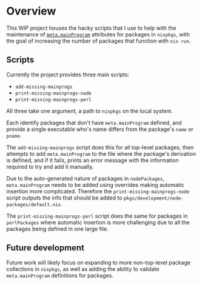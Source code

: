 # Overview

This WIP project houses the hacky scripts that I use to help with the maintenance of [`meta.mainProgram`](https://nixos.org/manual/nixpkgs/stable/#var-meta-mainProgram) attributes for packages in `nixpkgs`, with the goal of increasing the number of packages that function with `nix run`.

## Scripts

Currently the project provides three main scripts:

* `add-missing-mainprogs`
* `print-missing-mainprogs-node`
* `print-missing-mainprogs-perl`

All three take one argument, a path to `nixpkgs` on the local system.

Each identify packages that don't have `meta.mainProgram` defined, and provide a single executable who's name differs from the package's `name` or `pname`.

The `add-missing-mainprogs` script does this for all top-level packages, then attempts to add `meta.mainProgram` to the file where the package's derivation is defined, and if it fails, prints an error message with the information required to try and add it manually.

Due to the auto-generated nature of packages in `nodePackages`, `meta.mainProgram` needs to be added using overrides making automatic insertion more complicated. Therefore the `print-missing-mainprogs-node` script outputs the info that should be added to `pkgs/development/node-packages/default.nix`.

The `print-missing-mainprogs-perl` script does the same for packages in `perlPackages` where automatic insertion is more challenging due to all the packages being defined in one large file.

## Future development

Future work will likely focus on expanding to more non-top-level package collections in `nixpkgs`, as well as adding the ability to validate `meta.mainProgram` definitions for packages.

